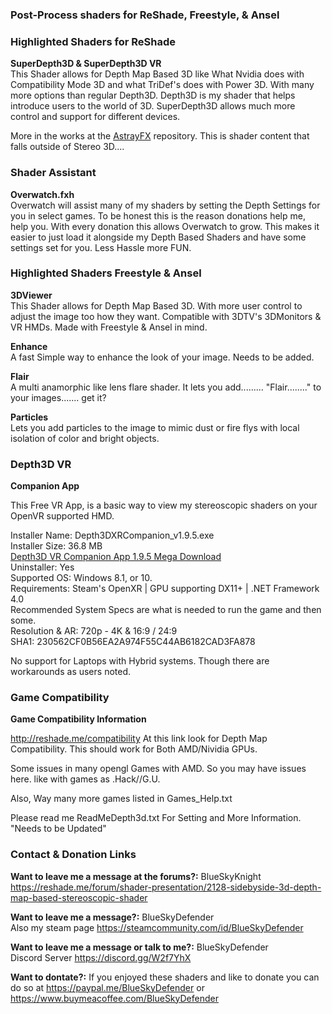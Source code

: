 ### **Post-Process shaders for ReShade, Freestyle, & Ansel**
### Highlighted Shaders for ReShade 
**SuperDepth3D & SuperDepth3D VR**<br />
This Shader allows for Depth Map Based 3D like What Nvidia does with Compatibility Mode 3D and what TriDef's does with Power 3D. 
With many more options than regular Depth3D. Depth3D is my shader that helps introduce users to the world of 3D. SuperDepth3D allows much more control and support for different devices.

More in the works at the [AstrayFX](https://blueskydefender.github.io/AstrayFX/) repository. This is shader content that falls outside of Stereo 3D....

### Shader Assistant
**Overwatch.fxh**<br />
Overwatch will assist many of my shaders by setting the Depth Settings for you in select games. To be honest this is the reason donations help me, help you. With every donation this allows Overwatch to grow. This makes it easier to just load it alongside my Depth
Based Shaders and have some settings set for you. Less Hassle more FUN.

### Highlighted Shaders Freestyle & Ansel
**3DViewer**<br />
This Shader allows for Depth Map Based 3D. With more user control to adjust the image too how they want. Compatible with 3DTV's 3DMonitors & VR HMDs. Made with Freestyle & Ansel in mind.

**Enhance**<br /> 
A fast Simple way to enhance the look of your image. Needs to be added.

**Flair**<br />
A multi anamorphic like lens flare shader. It lets you add......... "Flair........" to your images....... get it?

**Particles**<br />
Lets you add particles to the image to mimic dust or fire flys with local isolation of color and bright objects.

### Depth3D VR
**Companion App**<br />

This Free VR App, is a basic way to view my stereoscopic shaders on your OpenVR supported HMD.<br />

Installer Name: Depth3DXRCompanion_v1.9.5.exe<br /> 
Installer Size: 36.8 MB<br /> 
[Depth3D VR Companion App 1.9.5 Mega Download](https://mega.nz/file/2E4gHJgb#xMdulODFcl4Zbfn7WTcz0m6XOCyolb99ILr2zMri8X0)<br /> 
Uninstaller: Yes<br /> 
Supported OS: Windows 8.1, or 10.<br /> 
Requirements: Steam's OpenXR | GPU supporting DX11+ | .NET Framework 4.0 <br />
Recommended System Specs are what is needed to run the game and then some.<br />
Resolution & AR: 720p - 4K & 16:9 / 24:9<br />
SHA1: 230562CF0B56EA2A974F55C44AB6182CAD3FA878<br /> 

No support for Laptops with Hybrid systems. Though there are workarounds as users noted.  

### Game Compatibility
**Game Compatibility Information**

http://reshade.me/compatibility
At this link look for Depth Map Compatibility.
This should work for Both AMD/Nividia GPUs.

Some issues in many opengl Games with AMD. So you may have issues here.
like with games as .Hack//G.U.

Also, Way many more games listed in Games_Help.txt

Please read me ReadMeDepth3d.txt For Setting and More Information. "Needs to be Updated"

### Contact & Donation Links

**Want to leave me a message at the forums?:** BlueSkyKnight<br />
https://reshade.me/forum/shader-presentation/2128-sidebyside-3d-depth-map-based-stereoscopic-shader<br />

**Want to leave me a message?:** BlueSkyDefender<br />
Also my steam page https://steamcommunity.com/id/BlueSkyDefender<br />

**Want to leave me a message or talk to me?:** BlueSkyDefender<br />
Discord Server https://discord.gg/W2f7YhX<br />

**Want to dontate?:**
If you enjoyed these shaders and like to donate you can do so at https://paypal.me/BlueSkyDefender or https://www.buymeacoffee.com/BlueSkyDefender
